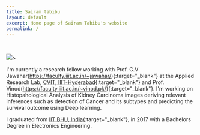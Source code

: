 ```yaml
---
title: Sairam tabibu
layout: default
excerpt: Home page of Sairam Tabibu's website
permalink: /
---
```



<br/>

<img class="profile-picture" src="{{site.url}}{{site.baseurl}}/images/profile-picture/screenshot.png">>

I'm currently a research fellow working with Prof. C.V Jawahar(https://faculty.iiit.ac.in/~jawahar/){:target="_blank"} at the Applied Research Lab, [CVIT, IIIT-Hyderabad](https://cvit.iiit.ac.in){:target="_blank"} and Prof. Vinod(https://faculty.iiit.ac.in/~vinod.pk/){:target="_blank"}. I'm working on Histopahological Analysis of Kidney Carcinoma images deriving relevant inferences such as detection of Cancer and its subtypes and predicting the survival outcome using Deep learning.

I graduated from [IIT BHU, India](http://www.iitbhu.ac.in/){:target="_blank"}, in 2017 with a Bachelors Degree in Electronics Engineering.


<br/>